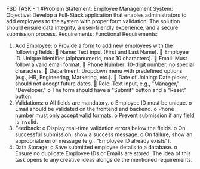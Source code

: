 FSD TASK - 1
#Problem Statement: Employee Management System:
Objective:
Develop a Full-Stack application that enables administrators to add employees to the system with
proper form validation. The solution should ensure data integrity, a user-friendly experience, and a
secure submission process.
Requirements:
Functional Requirements:
1. Add Employee:
o Provide a form to add new employees with the following fields:
 Name: Text input (First and Last Name).
 Employee ID: Unique identifier (alphanumeric, max 10 characters).
 Email: Must follow a valid email format.
 Phone Number: 10-digit number, no special characters.
 Department: Dropdown menu with predefined options (e.g., HR,
Engineering, Marketing, etc.).
 Date of Joining: Date picker, should not accept future dates.
 Role: Text input, e.g., "Manager," "Developer."
o The form should have a "Submit" button and a "Reset" button.
2. Validations:
o All fields are mandatory.
o Employee ID must be unique.
o Email should be validated on the frontend and backend.
o Phone number must only accept valid formats.
o Prevent submission if any field is invalid.
3. Feedback:
o Display real-time validation errors below the fields.
o On successful submission, show a success message.
o On failure, show an appropriate error message (e.g., "Employee ID already
exists").
4. Data Storage:
o Save submitted employee details to a database.
o Ensure no duplicate Employee IDs or Emails are stored.
The idea of this task opens to any creative ideas alongside the mentioned
requirements.
